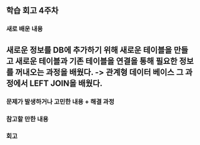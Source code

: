## 학습 회고 4주차

### 새로 배운 내용 

새로운 정보를 DB에 추가하기 위해 새로운 테이블을 만들고 새로운 테이블과 기존 테이블을 연결을 통해 필요한 정보를 꺼내오는 과정을 배웠다. -> 관계형 데이터 베이스
그 과정에서 LEFT JOIN을 배웠다.
---


### 문제가 발생하거나 고민한 내용 + 해결 과정

### 참고할 만한 내용 

### 회고
